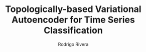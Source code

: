 ---
paperId: 42
author: Rodrigo Rivera
publicationauthor: Rivera, R.
title: Topologically-based Variational Autoencoder for Time Series Classification
pitch: https://slideslive.com/38930549/topologicallybased-variational-autoencoder-for-time-series-classification?ref=folder-55828
poster: Poster_Rodrigo_Rivera
alt: --
type: Poster
topic: Applications
subtopic: Deep Learning
link: https://doi.org/10.52591/lxai202007139
conference: icml
year: 2020
tags: icml-2020
location: Virtual
---